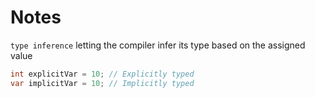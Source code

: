 # Notes

`type inference` letting the compiler infer its type based on the assigned value

```csharp
int explicitVar = 10; // Explicitly typed
var implicitVar = 10; // Implicitly typed
```

